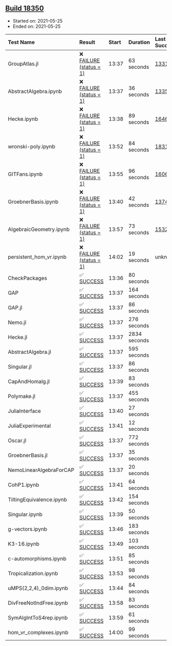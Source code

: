 ## [Build 18350](https://oscarci.mathematik.uni-kl.de/job/oscar/18350/)

* Started on: 2021-05-25
* Ended on: 2021-05-25

| Test Name    | Result | Start | Duration | Last Success | First Failure |
|:-------------|:-------|:------|:---------|:-------------|:--------------|
| GroupAtlas.jl | ❌ [FAILURE (status = 1)](https://oscarci.mathematik.uni-kl.de/job/oscar/18350/artifact/logs/build-18350/GroupAtlas.jl.log) | 13:37 | 63 seconds | [13311](https://oscarci.mathematik.uni-kl.de/job/oscar/13311/) | [13312](https://oscarci.mathematik.uni-kl.de/job/oscar/13312/) |
| AbstractAlgebra.ipynb | ❌ [FAILURE (status = 1)](https://oscarci.mathematik.uni-kl.de/job/oscar/18350/artifact/logs/build-18350/AbstractAlgebra.ipynb.log) | 13:37 | 36 seconds | [13355](https://oscarci.mathematik.uni-kl.de/job/oscar/13355/) | [13356](https://oscarci.mathematik.uni-kl.de/job/oscar/13356/) |
| Hecke.ipynb | ❌ [FAILURE (status = 1)](https://oscarci.mathematik.uni-kl.de/job/oscar/18350/artifact/logs/build-18350/Hecke.ipynb.log) | 13:38 | 89 seconds | [16463](https://oscarci.mathematik.uni-kl.de/job/oscar/16463/) | [16464](https://oscarci.mathematik.uni-kl.de/job/oscar/16464/) |
| wronski-poly.ipynb | ❌ [FAILURE (status = 1)](https://oscarci.mathematik.uni-kl.de/job/oscar/18350/artifact/logs/build-18350/wronski-poly.ipynb.log) | 13:52 | 84 seconds | [18314](https://oscarci.mathematik.uni-kl.de/job/oscar/18314/) | [18315](https://oscarci.mathematik.uni-kl.de/job/oscar/18315/) |
| GITFans.ipynb | ❌ [FAILURE (status = 1)](https://oscarci.mathematik.uni-kl.de/job/oscar/18350/artifact/logs/build-18350/GITFans.ipynb.log) | 13:55 | 96 seconds | [16068](https://oscarci.mathematik.uni-kl.de/job/oscar/16068/) | [16069](https://oscarci.mathematik.uni-kl.de/job/oscar/16069/) |
| GroebnerBasis.ipynb | ❌ [FAILURE (status = 1)](https://oscarci.mathematik.uni-kl.de/job/oscar/18350/artifact/logs/build-18350/GroebnerBasis.ipynb.log) | 13:40 | 42 seconds | [13748](https://oscarci.mathematik.uni-kl.de/job/oscar/13748/) | [13749](https://oscarci.mathematik.uni-kl.de/job/oscar/13749/) |
| AlgebraicGeometry.ipynb | ❌ [FAILURE (status = 1)](https://oscarci.mathematik.uni-kl.de/job/oscar/18350/artifact/logs/build-18350/AlgebraicGeometry.ipynb.log) | 13:57 | 73 seconds | [15322](https://oscarci.mathematik.uni-kl.de/job/oscar/15322/) | [15323](https://oscarci.mathematik.uni-kl.de/job/oscar/15323/) |
| persistent_hom_vr.ipynb | ❌ [FAILURE (status = 1)](https://oscarci.mathematik.uni-kl.de/job/oscar/18350/artifact/logs/build-18350/persistent_hom_vr.ipynb.log) | 14:02 | 19 seconds | unknown | unknown |
| CheckPackages | ✅ [SUCCESS](https://oscarci.mathematik.uni-kl.de/job/oscar/18350/artifact/logs/build-18350/CheckPackages.log) | 13:36 | 80 seconds |  |  |
| GAP | ✅ [SUCCESS](https://oscarci.mathematik.uni-kl.de/job/oscar/18350/artifact/logs/build-18350/GAP.log) | 13:37 | 164 seconds |  |  |
| GAP.jl | ✅ [SUCCESS](https://oscarci.mathematik.uni-kl.de/job/oscar/18350/artifact/logs/build-18350/GAP.jl.log) | 13:37 | 86 seconds |  |  |
| Nemo.jl | ✅ [SUCCESS](https://oscarci.mathematik.uni-kl.de/job/oscar/18350/artifact/logs/build-18350/Nemo.jl.log) | 13:37 | 276 seconds |  |  |
| Hecke.jl | ✅ [SUCCESS](https://oscarci.mathematik.uni-kl.de/job/oscar/18350/artifact/logs/build-18350/Hecke.jl.log) | 13:37 | 2834 seconds |  |  |
| AbstractAlgebra.jl | ✅ [SUCCESS](https://oscarci.mathematik.uni-kl.de/job/oscar/18350/artifact/logs/build-18350/AbstractAlgebra.jl.log) | 13:37 | 595 seconds |  |  |
| Singular.jl | ✅ [SUCCESS](https://oscarci.mathematik.uni-kl.de/job/oscar/18350/artifact/logs/build-18350/Singular.jl.log) | 13:37 | 86 seconds |  |  |
| CapAndHomalg.jl | ✅ [SUCCESS](https://oscarci.mathematik.uni-kl.de/job/oscar/18350/artifact/logs/build-18350/CapAndHomalg.jl.log) | 13:39 | 83 seconds |  |  |
| Polymake.jl | ✅ [SUCCESS](https://oscarci.mathematik.uni-kl.de/job/oscar/18350/artifact/logs/build-18350/Polymake.jl.log) | 13:37 | 455 seconds |  |  |
| JuliaInterface | ✅ [SUCCESS](https://oscarci.mathematik.uni-kl.de/job/oscar/18350/artifact/logs/build-18350/JuliaInterface.log) | 13:40 | 27 seconds |  |  |
| JuliaExperimental | ✅ [SUCCESS](https://oscarci.mathematik.uni-kl.de/job/oscar/18350/artifact/logs/build-18350/JuliaExperimental.log) | 13:41 | 12 seconds |  |  |
| Oscar.jl | ✅ [SUCCESS](https://oscarci.mathematik.uni-kl.de/job/oscar/18350/artifact/logs/build-18350/Oscar.jl.log) | 13:37 | 772 seconds |  |  |
| GroebnerBasis.jl | ✅ [SUCCESS](https://oscarci.mathematik.uni-kl.de/job/oscar/18350/artifact/logs/build-18350/GroebnerBasis.jl.log) | 13:37 | 35 seconds |  |  |
| NemoLinearAlgebraForCAP | ✅ [SUCCESS](https://oscarci.mathematik.uni-kl.de/job/oscar/18350/artifact/logs/build-18350/NemoLinearAlgebraForCAP.log) | 13:37 | 20 seconds |  |  |
| CohP1.ipynb | ✅ [SUCCESS](https://oscarci.mathematik.uni-kl.de/job/oscar/18350/artifact/logs/build-18350/CohP1.ipynb.log) | 13:41 | 64 seconds |  |  |
| TiltingEquivalence.ipynb | ✅ [SUCCESS](https://oscarci.mathematik.uni-kl.de/job/oscar/18350/artifact/logs/build-18350/TiltingEquivalence.ipynb.log) | 13:42 | 154 seconds |  |  |
| Singular.ipynb | ✅ [SUCCESS](https://oscarci.mathematik.uni-kl.de/job/oscar/18350/artifact/logs/build-18350/Singular.ipynb.log) | 13:39 | 50 seconds |  |  |
| g-vectors.ipynb | ✅ [SUCCESS](https://oscarci.mathematik.uni-kl.de/job/oscar/18350/artifact/logs/build-18350/g-vectors.ipynb.log) | 13:46 | 183 seconds |  |  |
| K3-16.ipynb | ✅ [SUCCESS](https://oscarci.mathematik.uni-kl.de/job/oscar/18350/artifact/logs/build-18350/K3-16.ipynb.log) | 13:49 | 103 seconds |  |  |
| c-automorphisms.ipynb | ✅ [SUCCESS](https://oscarci.mathematik.uni-kl.de/job/oscar/18350/artifact/logs/build-18350/c-automorphisms.ipynb.log) | 13:51 | 85 seconds |  |  |
| Tropicalization.ipynb | ✅ [SUCCESS](https://oscarci.mathematik.uni-kl.de/job/oscar/18350/artifact/logs/build-18350/Tropicalization.ipynb.log) | 13:53 | 98 seconds |  |  |
| uMPS(2,2,4)_0dim.ipynb | ✅ [SUCCESS](https://oscarci.mathematik.uni-kl.de/job/oscar/18350/artifact/logs/build-18350/uMPS-2-2-4-_0dim.ipynb.log) | 13:44 | 84 seconds |  |  |
| DivFreeNotIndFree.ipynb | ✅ [SUCCESS](https://oscarci.mathematik.uni-kl.de/job/oscar/18350/artifact/logs/build-18350/DivFreeNotIndFree.ipynb.log) | 13:58 | 83 seconds |  |  |
| SymAlgIntToS4rep.ipynb | ✅ [SUCCESS](https://oscarci.mathematik.uni-kl.de/job/oscar/18350/artifact/logs/build-18350/SymAlgIntToS4rep.ipynb.log) | 13:59 | 61 seconds |  |  |
| hom_vr_complexes.ipynb | ✅ [SUCCESS](https://oscarci.mathematik.uni-kl.de/job/oscar/18350/artifact/logs/build-18350/hom_vr_complexes.ipynb.log) | 14:00 | 99 seconds |  |  |
